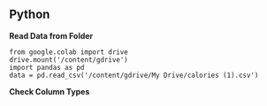 ## Python

**Read Data from Folder**
```
from google.colab import drive
drive.mount('/content/gdrive')
import pandas as pd
data = pd.read_csv('/content/gdrive/My Drive/calories (1).csv')
```

**Check Column Types**
